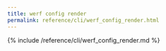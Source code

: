```yaml
---
title: werf config render
permalink: reference/cli/werf_config_render.html
---
```


{% include /reference/cli/werf_config_render.md %}
